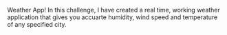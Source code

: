 Weather App!
In this challenge, I have created a real time, working weather application that gives you accuarte humidity, wind speed and temperature of any specified city.
